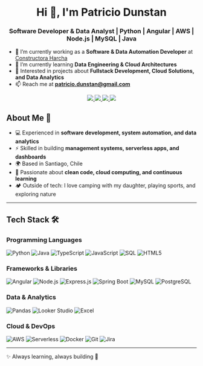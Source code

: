 <h1 align="center">Hi 👋, I'm Patricio Dunstan</h1>
<h3 align="center">Software Developer & Data Analyst | Python | Angular | AWS | Node.js | MySQL | Java</h3>

- 🔭 I’m currently working as a **Software & Data Automation Developer** at [Constructora Harcha](https://www.harcha.cl/)  
- 🌱 I’m currently learning **Data Engineering & Cloud Architectures**  
- 👯 Interested in projects about **Fullstack Development, Cloud Solutions, and Data Analytics**  
- 📫 Reach me at **patricio.dunstan@gmail.com**

<p align="center">
    <a href="https://linkedin.com/in/patriciodunstan">
        <img src="https://img.shields.io/badge/LinkedIn-0077B5?style=for-the-badge&logo=linkedin&logoColor=white"/>
    </a>
    <a href="mailto:patricio.dunstan@gmail.com">
        <img src="https://img.shields.io/badge/Gmail-D14836?style=for-the-badge&logo=gmail&logoColor=white"/>
    </a>
    <a href="CV_Patricio_Dunstan_EN.pdf">
        <img src="https://img.shields.io/badge/Resume-Blue?style=for-the-badge&logoColor=white"/>
    </a>
    <a href="CV_Patricio_Dunstan_ES.pdf">
        <img src="https://img.shields.io/badge/Resume_(Spanish)-green?style=for-the-badge&logoColor=white"/>
    </a>
</p>

## About Me 🦉

- 💻 Experienced in **software development, system automation, and data analytics**  
- ⚡ Skilled in building **management systems, serverless apps, and dashboards**  
- 🌍 Based in Santiago, Chile  
- 🎯 Passionate about **clean code, cloud computing, and continuous learning**  
- 🏕️ Outside of tech: I love camping with my daughter, playing sports, and exploring nature  

---

## Tech Stack 🛠️

### Programming Languages
![Python](https://img.shields.io/badge/Python-FFD43B?style=for-the-badge&logo=python&logoColor=blue)
![Java](https://img.shields.io/badge/Java-red?style=for-the-badge&logo=coffeescript&logoColor=white)
![TypeScript](https://img.shields.io/badge/TypeScript-007ACC?style=for-the-badge&logo=typescript&logoColor=white)
![JavaScript](https://img.shields.io/badge/JavaScript-F7DF1E?style=for-the-badge&logo=javascript&logoColor=black)
![SQL](https://img.shields.io/badge/SQL-336791?style=for-the-badge&logo=postgresql&logoColor=white)
![HTML5](https://img.shields.io/badge/HTML5-E34F26?style=for-the-badge&logo=html5&logoColor=white)

### Frameworks & Libraries
![Angular](https://img.shields.io/badge/Angular-DD0031?style=for-the-badge&logo=angular&logoColor=white)
![Node.js](https://img.shields.io/badge/Node.js-339933?style=for-the-badge&logo=node.js&logoColor=white)
![Express.js](https://img.shields.io/badge/Express-000000?style=for-the-badge&logo=express&logoColor=white)
![Spring Boot](https://img.shields.io/badge/Spring_Boot-6DB33F?style=for-the-badge&logo=springboot&logoColor=white)
![MySQL](https://img.shields.io/badge/MySQL-005C84?style=for-the-badge&logo=mysql&logoColor=white)
![PostgreSQL](https://img.shields.io/badge/PostgreSQL-316192?style=for-the-badge&logo=postgresql&logoColor=white)

### Data & Analytics
![Pandas](https://img.shields.io/badge/Pandas-150458?style=for-the-badge&logo=pandas&logoColor=white)
![Looker Studio](https://img.shields.io/badge/Looker_Studio-4285F4?style=for-the-badge&logo=googlecloud&logoColor=white)
![Excel](https://img.shields.io/badge/Excel-217346?style=for-the-badge&logo=microsoft-excel&logoColor=white)

### Cloud & DevOps
![AWS](https://img.shields.io/badge/AWS-FF9900?style=for-the-badge&logo=amazonaws&logoColor=white)
![Serverless](https://img.shields.io/badge/Serverless-000000?style=for-the-badge&logo=serverless&logoColor=red)
![Docker](https://img.shields.io/badge/Docker-2496ED?style=for-the-badge&logo=docker&logoColor=white)
![Git](https://img.shields.io/badge/Git-F05032?style=for-the-badge&logo=git&logoColor=white)
![Jira](https://img.shields.io/badge/Jira-0052CC?style=for-the-badge&logo=jira&logoColor=white)

---

✨ Always learning, always building 🚀
